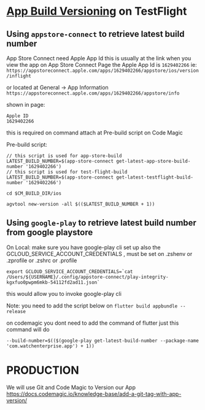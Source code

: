 # [App Build Versioning](https://docs.codemagic.io/configuration/build-versioning/) on TestFlight

## Using `appstore-connect` to retrieve latest build number

App Store Connect need Apple App Id
this is usually at the link when you view the app on App Store Connect Page
the Apple App Id is `1629402266`
ie: `https://appstoreconnect.apple.com/apps/1629402266/appstore/ios/version/inflight`

or located at General -> App Information
`https://appstoreconnect.apple.com/apps/1629402266/appstore/info`

shown in page:

```
Apple ID
1629402266
```


this is required on command  attach at  Pre-build script on Code Magic

Pre-build script:
```
// this script is used for app-store-build
LATEST_BUILD_NUMBER=$(app-store-connect get-latest-app-store-build-number '1629402266')
// this script is used for test-flight-build
LATEST_BUILD_NUMBER=$(app-store-connect get-latest-testflight-build-number '1629402266')

cd $CM_BUILD_DIR/ios

agvtool new-version -all $(($LATEST_BUILD_NUMBER + 1))
```

## Using `google-play` to retrieve latest build number from google playstore

On Local: make sure you have google-play cli set up
also the GCLOUD_SERVICE_ACCOUNT_CREDENTIALS , must be set on .zshenv or .zprofile or .zshrc or .profile

```
export GCLOUD_SERVICE_ACCOUNT_CREDENTIALS=`cat /Users/${USERNAME}/.config/appstore-connect/play-integrity-kgxfuo0pwpm6mkb-54112fd2ad11.json`
```

this would allow you to invoke google-play cli

Note: you need to add the script below on `flutter build appbundle --release`

on codemagic you dont need to add the command of flutter just this command will do

```
--build-number=$(($(google-play get-latest-build-number --package-name 'com.watchenterprise.app') + 1))
```

# PRODUCTION
We will use Git and Code Magic to Version our App
https://docs.codemagic.io/knowledge-base/add-a-git-tag-with-app-version/